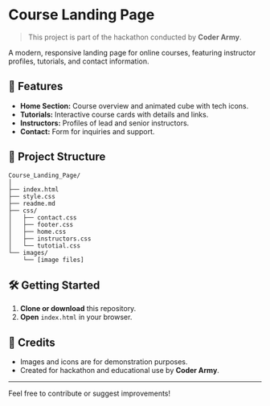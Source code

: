 # Course Landing Page

> This project is part of the hackathon conducted by **Coder Army**.

A modern, responsive landing page for online courses, featuring instructor profiles, tutorials, and contact information.

## 🚀 Features

- **Home Section:** Course overview and animated cube with tech icons.
- **Tutorials:** Interactive course cards with details and links.
- **Instructors:** Profiles of lead and senior instructors.
- **Contact:** Form for inquiries and support.


## 📁 Project Structure

```
Course_Landing_Page/
│
├── index.html
├── style.css
├── readme.md
├── css/
│   ├── contact.css
│   ├── footer.css
│   ├── home.css
│   ├── instructors.css
│   └── tutotial.css
└── images/
    └── [image files]
```

## 🛠️ Getting Started

1. **Clone or download** this repository.
2. **Open** `index.html` in your browser.

## 🙏 Credits

- Images and icons are for demonstration purposes.
- Created for hackathon and educational use by **Coder Army**.

---

Feel free to contribute or suggest improvements!


